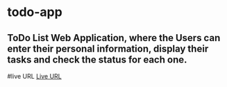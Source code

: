 # todo-app

## ToDo List Web Application, where the Users can enter their personal information, display their tasks and check the status for each one.


#live URL
[Live URL](https://manar-olimat.github.io/todo-app/)
